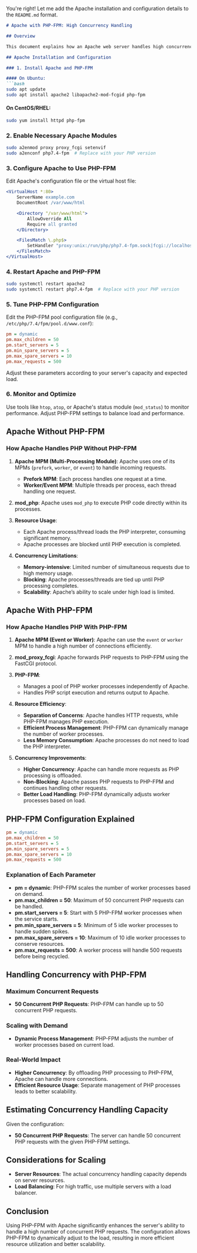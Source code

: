 You're right! Let me add the Apache installation and configuration details to the `README.md` format.

```markdown
# Apache with PHP-FPM: High Concurrency Handling

## Overview

This document explains how an Apache web server handles high concurrency when serving a PHP Laravel application, both with and without PHP-FPM (FastCGI Process Manager).

## Apache Installation and Configuration

### 1. Install Apache and PHP-FPM

#### On Ubuntu:
```bash
sudo apt update
sudo apt install apache2 libapache2-mod-fcgid php-fpm
```

#### On CentOS/RHEL:
```bash
sudo yum install httpd php-fpm
```

### 2. Enable Necessary Apache Modules

```bash
sudo a2enmod proxy proxy_fcgi setenvif
sudo a2enconf php7.4-fpm  # Replace with your PHP version
```

### 3. Configure Apache to Use PHP-FPM

Edit Apache's configuration file or the virtual host file:
```apache
<VirtualHost *:80>
    ServerName example.com
    DocumentRoot /var/www/html

    <Directory "/var/www/html">
        AllowOverride All
        Require all granted
    </Directory>

    <FilesMatch \.php$>
        SetHandler "proxy:unix:/run/php/php7.4-fpm.sock|fcgi://localhost/"
    </FilesMatch>
</VirtualHost>
```

### 4. Restart Apache and PHP-FPM

```bash
sudo systemctl restart apache2
sudo systemctl restart php7.4-fpm  # Replace with your PHP version
```

### 5. Tune PHP-FPM Configuration

Edit the PHP-FPM pool configuration file (e.g., `/etc/php/7.4/fpm/pool.d/www.conf`):
```ini
pm = dynamic
pm.max_children = 50
pm.start_servers = 5
pm.min_spare_servers = 5
pm.max_spare_servers = 10
pm.max_requests = 500
```

Adjust these parameters according to your server's capacity and expected load.

### 6. Monitor and Optimize

Use tools like `htop`, `atop`, or Apache's status module (`mod_status`) to monitor performance. Adjust PHP-FPM settings to balance load and performance.

## Apache Without PHP-FPM

### How Apache Handles PHP Without PHP-FPM

1. **Apache MPM (Multi-Processing Module)**: Apache uses one of its MPMs (`prefork`, `worker`, or `event`) to handle incoming requests.
   - **Prefork MPM**: Each process handles one request at a time.
   - **Worker/Event MPM**: Multiple threads per process, each thread handling one request.

2. **mod_php**: Apache uses `mod_php` to execute PHP code directly within its processes.

3. **Resource Usage**:
   - Each Apache process/thread loads the PHP interpreter, consuming significant memory.
   - Apache processes are blocked until PHP execution is completed.

4. **Concurrency Limitations**:
   - **Memory-intensive**: Limited number of simultaneous requests due to high memory usage.
   - **Blocking**: Apache processes/threads are tied up until PHP processing completes.
   - **Scalability**: Apache’s ability to scale under high load is limited.

## Apache With PHP-FPM

### How Apache Handles PHP With PHP-FPM

1. **Apache MPM (Event or Worker)**: Apache can use the `event` or `worker` MPM to handle a high number of connections efficiently.

2. **mod_proxy_fcgi**: Apache forwards PHP requests to PHP-FPM using the FastCGI protocol.

3. **PHP-FPM**:
   - Manages a pool of PHP worker processes independently of Apache.
   - Handles PHP script execution and returns output to Apache.

4. **Resource Efficiency**:
   - **Separation of Concerns**: Apache handles HTTP requests, while PHP-FPM manages PHP execution.
   - **Efficient Process Management**: PHP-FPM can dynamically manage the number of worker processes.
   - **Less Memory Consumption**: Apache processes do not need to load the PHP interpreter.

5. **Concurrency Improvements**:
   - **Higher Concurrency**: Apache can handle more requests as PHP processing is offloaded.
   - **Non-Blocking**: Apache passes PHP requests to PHP-FPM and continues handling other requests.
   - **Better Load Handling**: PHP-FPM dynamically adjusts worker processes based on load.

## PHP-FPM Configuration Explained

```ini
pm = dynamic
pm.max_children = 50
pm.start_servers = 5
pm.min_spare_servers = 5
pm.max_spare_servers = 10
pm.max_requests = 500
```

### Explanation of Each Parameter

- **pm = dynamic**: PHP-FPM scales the number of worker processes based on demand.
- **pm.max_children = 50**: Maximum of 50 concurrent PHP requests can be handled.
- **pm.start_servers = 5**: Start with 5 PHP-FPM worker processes when the service starts.
- **pm.min_spare_servers = 5**: Minimum of 5 idle worker processes to handle sudden spikes.
- **pm.max_spare_servers = 10**: Maximum of 10 idle worker processes to conserve resources.
- **pm.max_requests = 500**: A worker process will handle 500 requests before being recycled.

## Handling Concurrency with PHP-FPM

### Maximum Concurrent Requests

- **50 Concurrent PHP Requests**: PHP-FPM can handle up to 50 concurrent PHP requests.

### Scaling with Demand

- **Dynamic Process Management**: PHP-FPM adjusts the number of worker processes based on current load.

### Real-World Impact

- **Higher Concurrency**: By offloading PHP processing to PHP-FPM, Apache can handle more connections.
- **Efficient Resource Usage**: Separate management of PHP processes leads to better scalability.

## Estimating Concurrency Handling Capacity

Given the configuration:
- **50 Concurrent PHP Requests**: The server can handle 50 concurrent PHP requests with the given PHP-FPM settings.

## Considerations for Scaling

- **Server Resources**: The actual concurrency handling capacity depends on server resources.
- **Load Balancing**: For high traffic, use multiple servers with a load balancer.

## Conclusion

Using PHP-FPM with Apache significantly enhances the server's ability to handle a high number of concurrent PHP requests. The configuration allows PHP-FPM to dynamically adjust to the load, resulting in more efficient resource utilization and better scalability.
```
